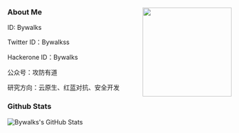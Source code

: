 ### About Me<img align='right' src="https://profile-counter.glitch.me/bywalks/count.svg" width="200">
ID: Bywalks

Twitter ID：Bywalkss

Hackerone ID：Bywalks

公众号：攻防有道

研究方向：云原生、红蓝对抗、安全开发

### Github Stats

![Bywalks's GitHub Stats](https://github-readme-stats-steel-omega.vercel.app/api?username=bywalks)

